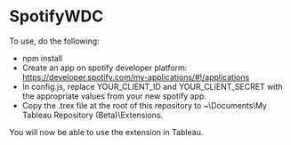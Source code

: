 # SpotifyWDC

To use, do the following:

* npm install
* Create an app on spotify developer platform: https://developer.spotify.com/my-applications/#!/applications
* In config.js, replace YOUR_CLIENT_ID and YOUR_CLIENT_SECRET with the appropriate values from your new spotify app.
* Copy the .trex file at the root of this repository to ~\Documents\My Tableau Repository (Beta)\Extensions.

You will now be able to use the extension in Tableau.
